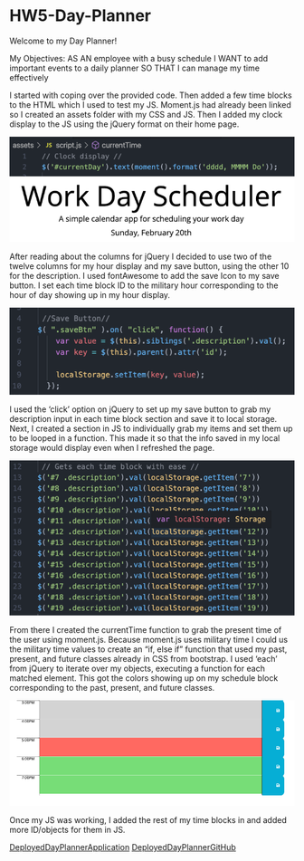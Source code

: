 # HW5-Day-Planner
Welcome to my Day Planner!

My Objectives:
AS AN employee with a busy schedule
I WANT to add important events to a daily planner
SO THAT I can manage my time effectively

I started with coping over the provided code. Then added a few time blocks to the HTML which I used to test my JS. Moment.js had already been linked so I created an assets folder with my CSS and JS. Then I added my clock display to the JS using the jQuery format on their home page.

![](./assets/pictures/clockdisplay.png)
![](./assets/pictures/clockdeployed.png)

After reading about the columns for jQuery I decided to use two of the twelve columns for my hour display and my save button, using the other 10 for the description. I used fontAwesome to add the save Icon to my save button. I set each time block ID to the military hour corresponding to the hour of day showing up in my hour display.

![](./assets/pictures/savebutton.png)

I used the ‘click’ option on jQuery to set up my save button to grab my description input in each time block section and save it to local storage. Next, I created a section in JS to individually grab my items and set them up to be looped in a function. This made it so that the info saved in my local storage would display even when I refreshed the page.

![](./assets/pictures/timeblockIDs.png)

From there I created the currentTime function to grab the present time of the user using moment.js. Because moment.js uses military time I could us the military time values to create an “if, else if” function that used my past, present, and future classes already in CSS from bootstrap. I used ‘each’ from jQuery to iterate over my objects, executing a function for each matched element. This got the colors showing up on my schedule block corresponding to the past, present, and future classes.

![](./assets/pictures/pastprsfutdeployed.png)

Once my JS was working, I added the rest of my time blocks in and added more ID/objects for them in JS. 

[DeployedDayPlannerApplication](https://taylor25et.github.io/HW5-Day-Planner/)
[DeployedDayPlannerGitHub](https://github.com/Taylor25et/HW5-Day-Planner)
